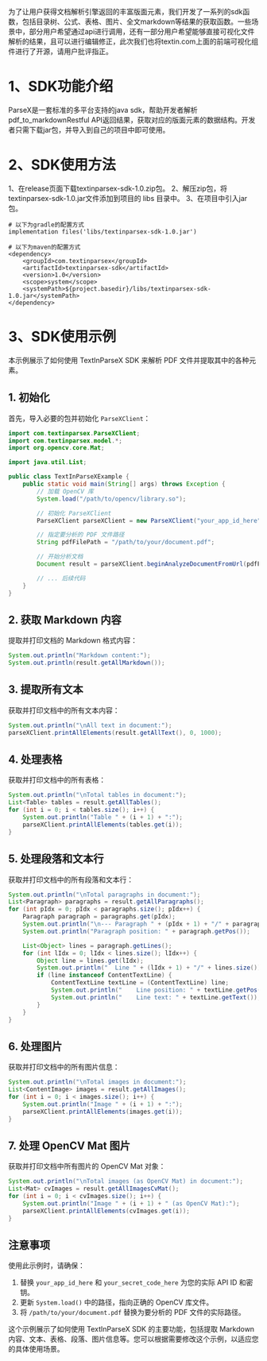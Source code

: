 为了让用户获得文档解析引擎返回的丰富版面元素，我们开发了一系列的sdk函数，包括目录树、公式、表格、图片、全文markdown等结果的获取函数。一些场景中，部分用户希望通过api进行调用，还有一部分用户希望能够直接可视化文件解析的结果，且可以进行编辑修正，此次我们也将textin.com上面的前端可视化组件进行了开源，请用户批评指正。


# 1、SDK功能介绍
ParseX是一套标准的多平台支持的java sdk，帮助开发者解析pdf_to_markdownRestful API返回结果，获取对应的版面元素的数据结构。开发者只需下载jar包，并导入到自己的项目中即可使用。

# 2、SDK使用方法
1、在release页面下载textinparsex-sdk-1.0.zip包。
2、解压zip包，将textinparsex-sdk-1.0.jar文件添加到项目的 libs 目录中。
3、在项目中引入jar包。
```
# 以下为gradle的配置方式
implementation files('libs/textinparsex-sdk-1.0.jar')

# 以下为maven的配置方式
<dependency>
    <groupId>com.textinparsex</groupId>
    <artifactId>textinparsex-sdk</artifactId>
    <version>1.0</version>
    <scope>system</scope>
    <systemPath>${project.basedir}/libs/textinparsex-sdk-1.0.jar</systemPath>
</dependency>
```

# 3、SDK使用示例

本示例展示了如何使用 TextInParseX SDK 来解析 PDF 文件并提取其中的各种元素。

## 1. 初始化

首先，导入必要的包并初始化 `ParseXClient`：

```java
import com.textinparsex.ParseXClient;
import com.textinparsex.model.*;
import org.opencv.core.Mat;

import java.util.List;

public class TextInParseXExample {
    public static void main(String[] args) throws Exception {
        // 加载 OpenCV 库
        System.load("/path/to/opencv/library.so");

        // 初始化 ParseXClient
        ParseXClient parseXClient = new ParseXClient("your_app_id_here", "your_secret_code_here");

        // 指定要分析的 PDF 文件路径
        String pdfFilePath = "/path/to/your/document.pdf";

        // 开始分析文档
        Document result = parseXClient.beginAnalyzeDocumentFromUrl(pdfFilePath);

        // ... 后续代码
    }
}
```

## 2. 获取 Markdown 内容

提取并打印文档的 Markdown 格式内容：

```java
System.out.println("Markdown content:");
System.out.println(result.getAllMarkdown());
```

## 3. 提取所有文本

获取并打印文档中的所有文本内容：

```java
System.out.println("\nAll text in document:");
parseXClient.printAllElements(result.getAllText(), 0, 1000);
```

## 4. 处理表格

获取并打印文档中的所有表格：

```java
System.out.println("\nTotal tables in document:");
List<Table> tables = result.getAllTables();
for (int i = 0; i < tables.size(); i++) {
    System.out.println("Table " + (i + 1) + ":");
    parseXClient.printAllElements(tables.get(i));
}
```

## 5. 处理段落和文本行

获取并打印文档中的所有段落和文本行：

```java
System.out.println("\nTotal paragraphs in document:");
List<Paragraph> paragraphs = result.getAllParagraphs();
for (int pIdx = 0; pIdx < paragraphs.size(); pIdx++) {
    Paragraph paragraph = paragraphs.get(pIdx);
    System.out.println("\n--- Paragraph " + (pIdx + 1) + "/" + paragraphs.size() + " ---");
    System.out.println("Paragraph position: " + paragraph.getPos());

    List<Object> lines = paragraph.getLines();
    for (int lIdx = 0; lIdx < lines.size(); lIdx++) {
        Object line = lines.get(lIdx);
        System.out.println("  Line " + (lIdx + 1) + "/" + lines.size());
        if (line instanceof ContentTextLine) {
            ContentTextLine textLine = (ContentTextLine) line;
            System.out.println("    Line position: " + textLine.getPos());
            System.out.println("    Line text: " + textLine.getText());
        }
    }
}
```

## 6. 处理图片

获取并打印文档中的所有图片信息：

```java
System.out.println("\nTotal images in document:");
List<ContentImage> images = result.getAllImages();
for (int i = 0; i < images.size(); i++) {
    System.out.println("Image " + (i + 1) + ":");
    parseXClient.printAllElements(images.get(i));
}
```

## 7. 处理 OpenCV Mat 图片

获取并打印文档中所有图片的 OpenCV Mat 对象：

```java
System.out.println("\nTotal images (as OpenCV Mat) in document:");
List<Mat> cvImages = result.getAllImagesCvMat();
for (int i = 0; i < cvImages.size(); i++) {
    System.out.println("Image " + (i + 1) + " (as OpenCV Mat):");
    parseXClient.printAllElements(cvImages.get(i));
}
```

## 注意事项

使用此示例时，请确保：

1. 替换 `your_app_id_here` 和 `your_secret_code_here` 为您的实际 API ID 和密钥。
2. 更新 `System.load()` 中的路径，指向正确的 OpenCV 库文件。
3. 将 `/path/to/your/document.pdf` 替换为要分析的 PDF 文件的实际路径。

这个示例展示了如何使用 TextInParseX SDK 的主要功能，包括提取 Markdown 内容、文本、表格、段落、图片信息等。您可以根据需要修改这个示例，以适应您的具体使用场景。



